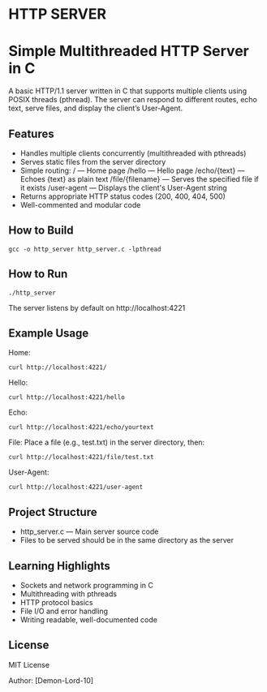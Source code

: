 # HTTP SERVER


Simple Multithreaded HTTP Server in C
=====================================

A basic HTTP/1.1 server written in C that supports multiple clients using POSIX threads (pthread).
The server can respond to different routes, echo text, serve files, and display the client’s User-Agent.

Features
--------
- Handles multiple clients concurrently (multithreaded with pthreads)
- Serves static files from the server directory
- Simple routing:
    /           — Home page
    /hello      — Hello page
    /echo/{text} — Echoes {text} as plain text
    /file/{filename} — Serves the specified file if it exists
    /user-agent — Displays the client's User-Agent string
- Returns appropriate HTTP status codes (200, 400, 404, 500)
- Well-commented and modular code

How to Build
------------
```
gcc -o http_server http_server.c -lpthread
```
How to Run
----------
```
./http_server
```
The server listens by default on http://localhost:4221

Example Usage
-------------
Home:
```
curl http://localhost:4221/
```
Hello:
```
curl http://localhost:4221/hello
```
Echo:
```
curl http://localhost:4221/echo/yourtext
```
File:
    Place a file (e.g., test.txt) in the server directory, then:
```
curl http://localhost:4221/file/test.txt
```
User-Agent:
```
curl http://localhost:4221/user-agent
```
Project Structure
-----------------
- http_server.c — Main server source code
- Files to be served should be in the same directory as the server


Learning Highlights
-------------------
- Sockets and network programming in C
- Multithreading with pthreads
- HTTP protocol basics
- File I/O and error handling
- Writing readable, well-documented code

License
-------
MIT License

Author: [Demon-Lord-10]
